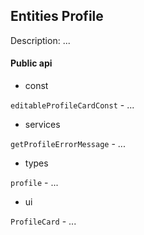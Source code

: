 ## Entities Profile

Description: ...

#### Public api

- const

`editableProfileCardConst` - ...

- services

`getProfileErrorMessage` - ...

- types

`profile` - ...

- ui

`ProfileCard` - ...

